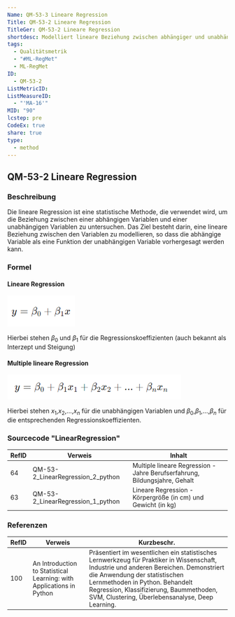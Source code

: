 ```yaml
---
Name: QM-53-3 Lineare Regression
Title: QM-53-2 Lineare Regression
TitleGer: QM-53-2 Lineare Regression
shortdesc: Modelliert lineare Beziehung zwischen abhängiger und unabhängiger Variable.
tags:
  - Qualitätsmetrik
  - "#ML-RegMet"
  - ML-RegMet
ID:
  - QM-53-2
ListMetricID: 
ListMeasureID:
  - "'MA-16'"
MID: "90"
lcstep: pre
CodeEx: true
share: true
type:
  - method
---
```

## QM-53-2 Lineare Regression

### Beschreibung

Die lineare Regression ist eine statistische Methode, die verwendet wird, um die Beziehung zwischen einer abhängigen Variablen und einer unabhängigen Variablen zu untersuchen. Das Ziel besteht darin, eine lineare Beziehung zwischen den Variablen zu modellieren, so dass die abhängige Variable als eine Funktion der unabhängigen Variable vorhergesagt werden kann.

### Formel 

#### Lineare Regression

![Formel für die Lineare Regression](../../../../9999_Images/LinearRegression.png)

Hierbei stehen $β_0$​ und $β_1$​ für die Regressionskoeffizienten (auch bekannt als Interzept und Steigung)

#### Multiple lineare Regression

![Formel für die multiple lineare Regression](../../../../9999_Images/MultipleLinearRegression.png)

Hierbei stehen $x_1$​,$x_2$​,...,$x_n$​ für die unabhängigen Variablen und $β_0$​,$β_1$​,...,$β_n$​ für die entsprechenden Regressionskoeffizienten.


### Sourcecode "LinearRegression"
| RefID | Verweis                           | Inhalt                                                                     |
| ----- | --------------------------------- | -------------------------------------------------------------------------- |
| 64    | QM-53-2_LinearRegression_2_python | Multiple lineare Regression - Jahre Berufserfahrung, Bildungsjahre, Gehalt |
| 63    | QM-53-2_LinearRegression_1_python | Lineare Regression - Körpergröße (in cm) und Gewicht (in kg)               |




### Referenzen
| RefID | Verweis                                                                | Kurzbeschr.                                                                                                                                                                                                                                                                                             |
| ----- | ---------------------------------------------------------------------- | ------------------------------------------------------------------------------------------------------------------------------------------------------------------------------------------------------------------------------------------------------------------------------------------------------- |
| 100   |  An Introduction to Statistical Learning: with Applications in Python  | Präsentiert im wesentlichen ein statistisches Lernwerkzeug für Praktiker in Wissenschaft, Industrie und anderen Bereichen. Demonstriert die Anwendung der statistischen Lernmethoden in Python. Behandelt Regression, Klassifizierung, Baummethoden, SVM, Clustering, Überlebensanalyse, Deep Learning. |

